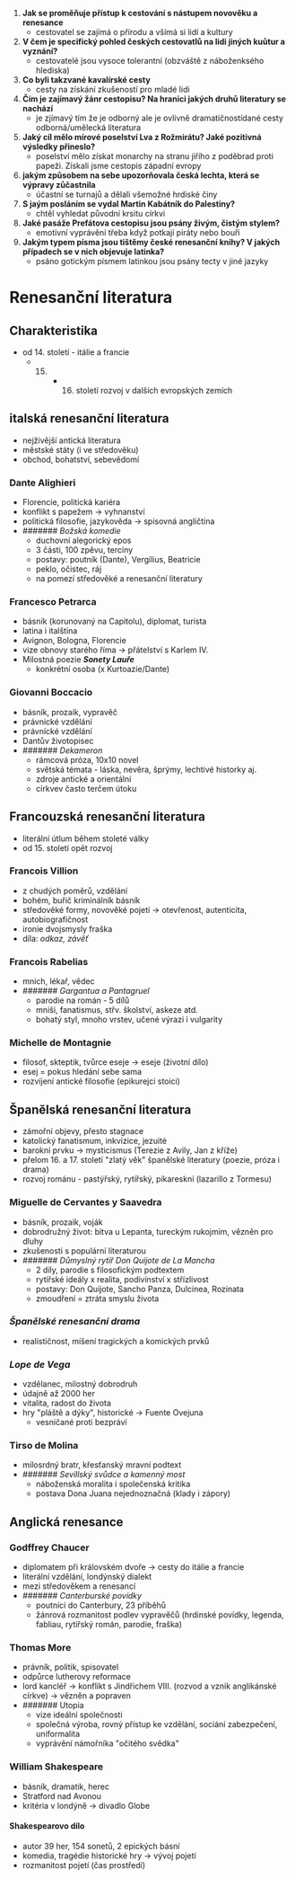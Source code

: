 1. **Jak se proměňuje přístup k cestování s nástupem novověku a renesance**
   -  cestovatel se zajímá o přírodu a všímá si lidí a kultury
2. **V čem je specifický pohled českých cestovatlů na lidi jiných kuůtur a vyznání?**
   - cestovatelé jsou vysoce tolerantní (obzváště z náboženksého hlediska)
3. **Co byli takzvané kavalírské cesty**
   - cesty na získání zkušeností pro mladé lidi 
4. **Čím je zajímavý žánr cestopisu? Na hranici jakých druhů literatury se nachází**
   - je zjímavý tím že je odborný ale je ovlivně dramatičnostídané cesty odborná/umělecká literatura
5. **Jaký cíl mělo mírové poselství Lva z Rožmirátu? Jaké pozitivná výsledky přineslo?**
   -  poselství mělo získat monarchy na stranu jiřího z poděbrad proti papeži. Získali jsme cestopis západní evropy
6. **jakým způsobem na sebe upozorňovala česká lechta, která se výpravy zůčastnila**
   - účastní se turnajů a dělali všemožné hrdiské činy
7. **S jaým posláním se vydal Martin Kabátník do Palestiny?**
   - chtěl vyhledat původní krsitu církvi
8. **Jaké pasáže Prefátova cestopisu jsou psány živým, čistým stylem?**
   -  emotivní vyprávění třeba když potkají piráty nebo bouři
9. **Jakým typem písma jsou tištěmy české renesanční knihy? V jakých případech se v nich objevuje latinka?**
   - psáno gotickým písmem latinkou jsou psány tecty v jiné jazyky


# Renesanční literatura
## Charakteristika
- od 14. století - itálie a francie
  - 15. - 16. století rozvoj v dalších evropských zemích

## italská renesanční literatura
- nejživější antická literatura
- městské státy (i ve středověku)
- obchod, bohatství, sebevědomí

### Dante Alighieri
- Florencie, politická kariéra
- konflikt s papežem -> vyhnanství
- politická filosofie, jazykověda -> spisovná angličtina
- ####### *Božská komedie*
  - duchovní alegorický epos
  - 3 části, 100 zpěvu, tercíny
  - postavy: poutník (Dante), Vergilius, Beatricie
  - peklo, očistec, ráj
  - na pomezí středověké a renesanční literatury
### Francesco Petrarca
- básník (korunovaný na Capitolu), diplomat, turista
- latina i italština
- Avignon, Bologna, Florencie
- vize obnovy starého říma -> přátelství s Karlem IV.
- Milostná poezie ***Sonety Lauře***
  - konkrétní osoba (x Kurtoazie/Dante)
### Giovanni Boccacio
- básník, prozaik, vypravěč
- právnické vzdělání
- právnícké vzdělání
- Dantův životopisec
- ####### *Dekameron*
  - rámcová próza, 10x10 novel
  - světská témata - láska, nevěra, šprýmy, lechtivé historky aj.
  - zdroje antické a orientální
  - církvev často terčem útoku

## Francouzská renesanční literatura
- literální útlum během stoleté války
- od 15. století opět rozvoj
### Francois Villion
- z chudých poměrů, vzdělání
- bohém, buřič kriminálník básník
- středověké formy, novověké pojetí -> otevřenost, autenticita, autobiografičnost
- ironie dvojsmysly fraška
- díla: *odkaz, závěť*
### Francois Rabelias
- mnich, lékař, vědec
- ####### *Gargantua a Pantagruel*
  - parodie na román - 5 dílů
  - mniši, fanatismus, střv. školství, askeze atd.
  - bohatý styl, mnoho vrstev, učené výrazi i vulgarity
### Michelle de Montagnie
- filosof, skteptik, tvůrce eseje -> eseje (životní dílo)
- esej = pokus hledání sebe sama
- rozvíjení antické filosofie (epikurejci stoici)

## Španělská renesanční literatura
- zámořní objevy, přesto stagnace
- katolický fanatismum, inkvizice, jezuité
- barokní prvku -> mysticismus (Terezie z Avily, Jan z kříže)
- přelom 16. a 17. století "zlatý věk" španělské literatury
  (poezie, próza i drama)
- rozvoj románu - pastýřský, rytířský, pikareskní (lazarillo z Tormesu)

### Miguelle de Cervantes y Saavedra
- básník, prozaik, voják
- dobrodružný život: bitva u Lepanta, tureckým rukojmím, vězněn pro dluhy
- zkušenosti s populární literaturou 
- ####### *Důmyslný rytíř Don Quijote de La Mancha*
  - 2 díly, parodie s filosofickým podtextem
  - rytířské ideály x realita, podivínství x střízlivost
  - postavy: Don Quijote, Sancho Panza, Dulcinea, Rozinata
  - zmoudření = ztráta smyslu života

### ***Španělské renesanční drama***
- realističnost, míšení tragických a komických prvků

### *Lope de Vega*
  - vzdělanec, milostný dobrodruh
  - údajně až 2000 her
  - vitalita, radost do života
  - hry "pláště a dýky", historické -> Fuente Ovejuna
    -    vesničané proti bezpráví

### Tirso de Molina
- milosrdný bratr, křesťanský mravní podtext
- ####### *Sevillský svůdce a kamenný most*
  - náboženská moralita i společenská kritika
  - postava Dona Juana nejednoznačná (klady i zápory)

## Anglická renesance
### Godffrey Chaucer
- diplomatem při královském dvoře -> cesty do itálie a francie
- literální vzdělání, londýnský dialekt
- mezi středověkem a renesancí
- ####### *Canterburské povídky*
  - poutníci do Canterbury, 23 příběhů
  - žánrová rozmanitost podlev vypravěčů (hrdinské povídky, legenda, fabliau, rytířský román, parodie, fraška)
### Thomas More
- právník, politik, spisovatel
- odpůrce lutherovy reformace
- lord kancléř -> konflikt s Jindřichem VIII. (rozvod a vznik anglikánské církve) -> vězněn a popraven
- ####### Utopia
  - vize ideální společnosti
  - společná výroba, rovný přístup ke vzdělání, sociání zabezpečení, uniformalita
  - vyprávění námořníka "očitého svědka"
### William Shakespeare
- básník, dramatik, herec
- Stratford nad Avonou
- kritéria v londýně -> divadlo Globe
#### Shakespearovo dílo
- autor 39 her, 154 sonetů, 2 epických básní
- komedia, tragédie historické hry -> vývoj pojetí
- rozmanitost pojetí (čas prostředí)